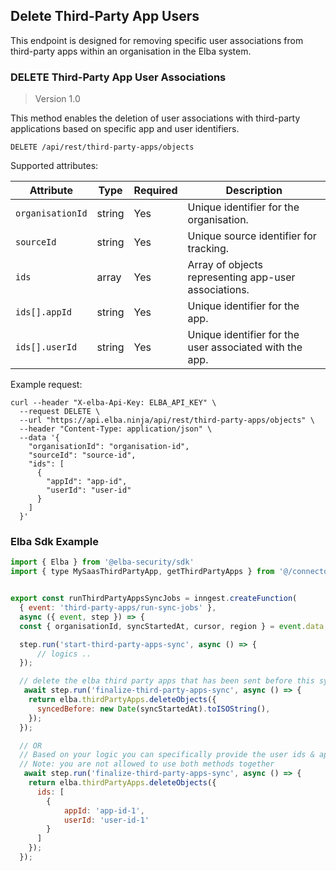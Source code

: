 ## Delete Third-Party App Users

This endpoint is designed for removing specific user associations from third-party apps within an organisation in the Elba system.

### DELETE Third-Party App User Associations

> Version 1.0

This method enables the deletion of user associations with third-party applications based on specific app and user identifiers.

```plaintext
DELETE /api/rest/third-party-apps/objects
```

Supported attributes:

| Attribute                | Type     | Required | Description                                               |
|--------------------------|----------|----------|-----------------------------------------------------------|
| `organisationId`         | string   | Yes      | Unique identifier for the organisation.                   |
| `sourceId`               | string   | Yes      | Unique source identifier for tracking.                    |
| `ids`                    | array    | Yes      | Array of objects representing app-user associations.      |
| `ids[].appId`            | string   | Yes      | Unique identifier for the app.                            |
| `ids[].userId`           | string   | Yes      | Unique identifier for the user associated with the app.   |

Example request:

```shell
curl --header "X-elba-Api-Key: ELBA_API_KEY" \
  --request DELETE \
  --url "https://api.elba.ninja/api/rest/third-party-apps/objects" \
  --header "Content-Type: application/json" \
  --data '{
    "organisationId": "organisation-id",
    "sourceId": "source-id",
    "ids": [
      {
        "appId": "app-id",
        "userId": "user-id"
      }
    ]
  }'
```

### Elba Sdk Example
```javascript
import { Elba } from '@elba-security/sdk'
import { type MySaasThirdPartyApp, getThirdPartyApps } from '@/connectors/third-party-apps';


export const runThirdPartyAppsSyncJobs = inngest.createFunction(
  { event: 'third-party-apps/run-sync-jobs' },
  async ({ event, step }) => {
  const { organisationId, syncStartedAt, cursor, region } = event.data;

  step.run('start-third-party-apps-sync', async () => {
      // logics ..
  });

  // delete the elba third party apps that has been sent before this sync
   await step.run('finalize-third-party-apps-sync', async () => {
    return elba.thirdPartyApps.deleteObjects({
      syncedBefore: new Date(syncStartedAt).toISOString(),
    });
  });

  // OR
  // Based on your logic you can specifically provide the user ids & app ids to delete
  // Note: you are not allowed to use both methods together
   await step.run('finalize-third-party-apps-sync', async () => {
    return elba.thirdPartyApps.deleteObjects({
      ids: [
        {
            appId: 'app-id-1',
            userId: 'user-id-1'
        }
      ]
    });
  });

  ```
